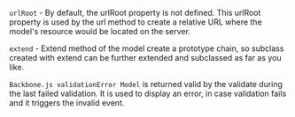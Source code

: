 `urlRoot` - By default, the urlRoot property is not defined. This urlRoot property is used by the url method to create a relative URL where the model's resource would be located on the server.

`extend` - Extend method of the model create a prototype chain, so subclass created with extend can be further extended and subclassed as far as you like.

`Backbone.js validationError Model` is returned valid by the validate during the last failed validation. It is used to display an error, in case validation fails and it triggers the invalid event. 

